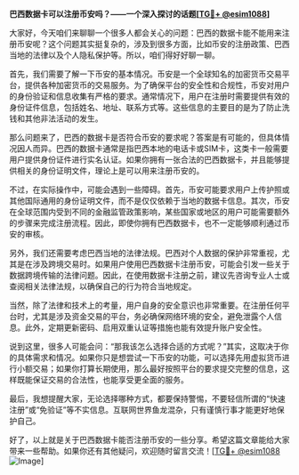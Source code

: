 **巴西数据卡可以注册币安吗？——一个深入探讨的话题[[TG💪+ @esim1088](https://t.me/s/esim1088)]**

大家好，今天咱们来聊聊一个很多人都会关心的问题：巴西的数据卡能不能用来注册币安呢？这个问题其实挺复杂的，涉及到很多方面，比如币安的注册政策、巴西当地的法律以及个人隐私保护等。所以，咱们得好好聊一聊。

首先，我们需要了解一下币安的基本情况。币安是一个全球知名的加密货币交易平台，提供各种加密货币的交易服务。为了确保平台的安全性和合规性，币安对用户的身份验证和信息收集有严格的要求。通常情况下，用户在注册时需要提供有效的身份证件信息，包括姓名、地址、联系方式等。这些信息的主要目的是为了防止洗钱和其他非法活动的发生。

那么问题来了，巴西的数据卡是否符合币安的要求呢？答案是有可能的，但具体情况因人而异。巴西的数据卡通常是指巴西本地的电话卡或SIM卡，这类卡一般需要用户提供身份证件进行实名认证。如果你拥有一张合法的巴西数据卡，并且能够提供相关的身份证明文件，理论上是可以用来注册币安的。

不过，在实际操作中，可能会遇到一些障碍。首先，币安可能要求用户上传护照或其他国际通用的身份证明文件，而不是仅仅依赖于当地的数据卡信息。其次，币安在全球范围内受到不同的金融监管政策影响，某些国家或地区的用户可能需要额外的步骤来完成注册流程。因此，即使你拥有巴西数据卡，也不一定能够顺利通过币安的审核。

另外，我们还需要考虑巴西当地的法律法规。巴西对个人数据的保护非常重视，尤其是在涉及跨境交易时。如果用户使用巴西数据卡注册币安，可能会引发一些关于数据跨境传输的法律问题。因此，在使用数据卡注册之前，建议先咨询专业人士或查阅相关法律法规，以确保自己的行为符合当地规定。

当然，除了法律和技术上的考量，用户自身的安全意识也非常重要。在注册任何平台时，尤其是涉及资金交易的平台，务必确保网络环境的安全，避免泄露个人信息。此外，定期更新密码、启用双重认证等措施也能有效提升账户安全性。

说到这里，很多人可能会问：“那我该怎么选择合适的方式呢？”其实，这取决于你的具体需求和情况。如果你只是想尝试一下币安的功能，可以选择先用虚拟货币进行小额交易；如果你打算长期使用，那么最好按照平台的要求提交完整的信息，这样既能保证交易的合法性，也能享受更全面的服务。

最后，我想提醒大家，无论选择哪种方式，都要保持警惕，不要轻信所谓的“快速注册”或“免验证”等不实信息。互联网世界鱼龙混杂，只有谨慎行事才能更好地保护自己。

好了，以上就是关于巴西数据卡能否注册币安的一些分享。希望这篇文章能给大家带来一些帮助。如果你还有其他疑问，欢迎随时留言交流！[[TG💪+ @esim1088](https://t.me/s/esim1088) ![Image](https://i.postimg.cc/4NQfJmqS/Snipaste-2025-05-13-00-14-12.png)]